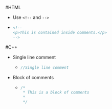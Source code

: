 #HTML
- Use `<!--` and `-->`
- ``` html
  <!--
  <p>This is contained inside comments.</p>
  -->
  ```
  
#C++
- Single line comment
    - ```c++
      //Single line comment
      ```
    
- Block of comments
    - ```c++
      /*
       * This is a block of comments
       *
       */
      ```
    